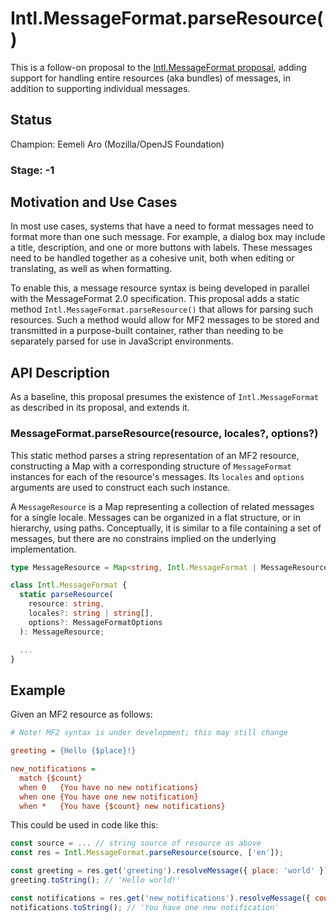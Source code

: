 # Intl.MessageFormat.parseResource()

This is a follow-on proposal to the [Intl.MessageFormat proposal](https://github.com/tc39/proposal-intl-messageformat),
adding support for handling entire resources (aka bundles) of messages,
in addition to supporting individual messages.

## Status

Champion: Eemeli Aro (Mozilla/OpenJS Foundation)

### Stage: -1

## Motivation and Use Cases

In most use cases, systems that have a need to format messages need to format more than one such message.
For example, a dialog box may include a title, description, and one or more buttons with labels.
These messages need to be handled together as a cohesive unit,
both when editing or translating, as well as when formatting.

To enable this, a message resource syntax is being developed in parallel with the MessageFormat 2.0 specification.
This proposal adds a static method `Intl.MessageFormat.parseResource()` that allows for parsing such resources.
Such a method would allow for MF2 messages to be stored and transmitted in a purpose-built container,
rather than needing to be separately parsed for use in JavaScript environments.

## API Description

As a baseline, this proposal presumes the existence of `Intl.MessageFormat` as described in its proposal,
and extends it.

### MessageFormat.parseResource(resource, locales?, options?)

This static method parses a string representation of an MF2 resource,
constructing a Map with a corresponding structure of `MessageFormat` instances for each of the resource's messages.
Its `locales` and `options` arguments are used to construct each such instance.

A `MessageResource` is a Map representing a collection of related messages for a single locale.
Messages can be organized in a flat structure, or in hierarchy, using paths.
Conceptually, it is similar to a file containing a set of messages,
but there are no constrains implied on the underlying implementation.

```ts
type MessageResource = Map<string, Intl.MessageFormat | MessageResource>;

class Intl.MessageFormat {
  static parseResource(
    resource: string,
    locales?: string | string[],
    options?: MessageFormatOptions
  ): MessageResource;

  ...
}
```

## Example

Given an MF2 resource as follows:

```ini
# Note! MF2 syntax is under development; this may still change

greeting = {Hello {$place}!}

new_notifications =
  match {$count}
  when 0   {You have no new notifications}
  when one {You have one new notification}
  when *   {You have {$count} new notifications}
```

This could be used in code like this:

```js
const source = ... // string source of resource as above
const res = Intl.MessageFormat.parseResource(source, ['en']);

const greeting = res.get('greeting').resolveMessage({ place: 'world' });
greeting.toString(); // 'Hello world!'

const notifications = res.get('new_notifications').resolveMessage({ count: 1 });
notifications.toString(); // 'You have one new notification'
```
